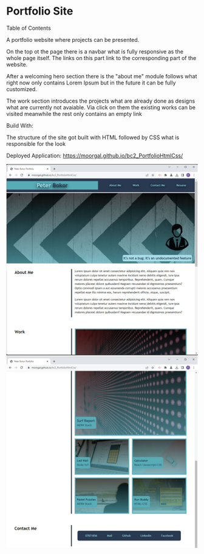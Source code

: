 # Portfolio Site

Table of Contents

A portfolio website where projects can be presented.

On the top ot the page there is a navbar what is fully responsive as the whole page itself. The links on this part link to the corresponding part of the website.

After a welcoming hero section there is the "about me" module follows what right now only contains Lorem Ipsum but in the future it can be fully customized.

The work section introduces the projects what are already done as designs what are currently not avaiable. Via click on them the existing works can be visited meanwhile the rest only contains an empty link

Build With:

The structure of the site got built with HTML followed by CSS what is responsible for the look

Deployed Application:
https://moorgal.github.io/bc2_PortfolioHtmlCss/

![alt text](https://github.com/Moorgal/bc2_PortfolioHtmlCss/blob/main/assets/images/Portfolio_Screenshot_1.jpg)
![alt text](https://github.com/Moorgal/bc2_PortfolioHtmlCss/blob/main/assets/images/Portfolio_Screenshot_2.jpg)

<!-- ![alt text](http://url/to/img.png) -->
